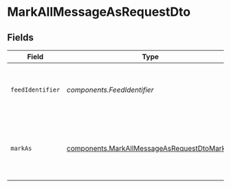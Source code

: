 # MarkAllMessageAsRequestDto


## Fields

| Field                                                                                                      | Type                                                                                                       | Required                                                                                                   | Description                                                                                                |
| ---------------------------------------------------------------------------------------------------------- | ---------------------------------------------------------------------------------------------------------- | ---------------------------------------------------------------------------------------------------------- | ---------------------------------------------------------------------------------------------------------- |
| `feedIdentifier`                                                                                           | *components.FeedIdentifier*                                                                                | :heavy_minus_sign:                                                                                         | Optional feed identifier or array of feed identifiers                                                      |
| `markAs`                                                                                                   | [components.MarkAllMessageAsRequestDtoMarkAs](../../models/components/markallmessageasrequestdtomarkas.md) | :heavy_check_mark:                                                                                         | Mark all subscriber messages as read, unread, seen or unseen                                               |